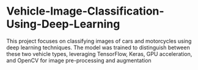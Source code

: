 # Vehicle-Image-Classification-Using-Deep-Learning
This project focuses on classifying images of cars and motorcycles using deep learning techniques. The model was trained to distinguish between these two vehicle types, leveraging TensorFlow, Keras, GPU acceleration, and OpenCV for image pre-processing and augmentation
